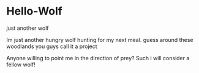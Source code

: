 # Hello-Wolf
just another wolf

Im just another hungry wolf hunting for my next meal.
guess around these woodlands you guys call it a project

Anyone willing to point me in the direction of prey?
Such i will consider a fellow wolf!
